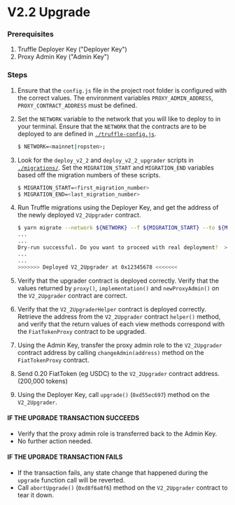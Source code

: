 # V2.2 Upgrade

### Prerequisites

1. Truffle Deployer Key ("Deployer Key")
2. Proxy Admin Key ("Admin Key")

### Steps

1. Ensure that the `config.js` file in the project root folder is configured
   with the correct values. The environment variables `PROXY_ADMIN_ADDRESS`,
   `PROXY_CONTRACT_ADDRESS` must be defined.

2. Set the `NETWORK` variable to the network that you will like to deploy to in
   your terminal. Ensure that the `NETWORK` that the contracts are to be
   deployed to are defined in [`./truffle-config.js`](../truffle-config.js).

   ```sh
   $ NETWORK=<mainnet|ropsten>;
   ```

3. Look for the `deploy_v2_2` and `deploy_v2_2_upgrader` scripts in
   [`./migrations/`](../migrations/). Set the `MIGRATION_START` and
   `MIGRATION_END` variables based off the migration numbers of these scripts.

   ```sh
   $ MIGRATION_START=<first_migration_number>
   $ MIGRATION_END=<last_migration_number>
   ```

4. Run Truffle migrations using the Deployer Key, and get the address of the
   newly deployed `V2_2Upgrader` contract.

   ```sh
   $ yarn migrate --network ${NETWORK} --f ${MIGRATION_START} --to ${MIGRATION_END}
   ...
   ...
   Dry-run successful. Do you want to proceed with real deployment?  >> (y/n): y
   ...
   ...
   >>>>>>> Deployed V2_2Upgrader at 0x12345678 <<<<<<<
   ```

5. Verify that the upgrader contract is deployed correctly. Verify that the
   values returned by `proxy()`, `implementation()` and `newProxyAdmin()` on the
   `V2_2Upgrader` contract are correct.

6. Verify that the `V2_2UpgraderHelper` contract is deployed correctly. Retrieve
   the address from the `V2_2Upgrader` contract `helper()` method, and verify
   that the return values of each view methods correspond with the
   `FiatTokenProxy` contract to be upgraded.

7. Using the Admin Key, transfer the proxy admin role to the `V2_2Upgrader`
   contract address by calling `changeAdmin(address)` method on the
   `FiatTokenProxy` contract.

8. Send 0.20 FiatToken (eg USDC) to the `V2_2Upgrader` contract address.
   (200,000 tokens)

9. Using the Deployer Key, call `upgrade()` (`0xd55ec697`) method on the
   `V2_2Upgrader`.

#### IF THE UPGRADE TRANSACTION SUCCEEDS

- Verify that the proxy admin role is transferred back to the Admin Key.
- No further action needed.

#### IF THE UPGRADE TRANSACTION FAILS

- If the transaction fails, any state change that happened during the `upgrade`
  function call will be reverted.
- Call `abortUpgrade()` (`0xd8f6a8f6`) method on the `V2_2Upgrader` contract to
  tear it down.
